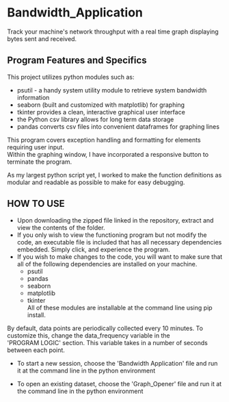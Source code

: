 # Bandwidth_Application
Track your machine's network throughput with a real time graph displaying bytes sent and received.
## Program Features and Specifics
This project utilizes python modules such as:
- psutil - a handy system utility module to retrieve system bandwidth information
- seaborn (built and customized with matplotlib) for graphing
- tkinter provides a clean, interactive graphical user interface
- the Python csv library allows for long term data storage
- pandas converts csv files into convenient dataframes for graphing lines

This program covers exception handling and formatting for elements requiring user input.  
Within the graphing window, I have incorporated a responsive button to terminate the program.  
  
As my largest python script yet, I worked to make the function definitions as modular and readable as possible to make for easy debugging.  

## HOW TO USE
- Upon downloading the zipped file linked in the repository, extract and view the contents of the folder. 
- If you only wish to view the functioning program but not modify the code, an executable file is included that has all necessary dependencies embedded. Simply click, and experience the program. 
- If you wish to make changes to the code, you will want to make sure that all of the following dependencies are installed on your machine.
  - psutil
  - pandas
  - seaborn
  - matplotlib
  - tkinter  
All of these modules are installable at the command line using pip install.  
  
By default, data points are periodically collected every 10 minutes. To customize this, change the data_frequency variable in the  
'PROGRAM LOGIC' section. This variable takes in a number of seconds between each point.  
  
- To start a new session, choose the 'Bandwidth Application' file and run it at the command line in the python environment  
 
- To open an existing dataset, choose the 'Graph_Opener' file and run it at the command line in the python environment 
